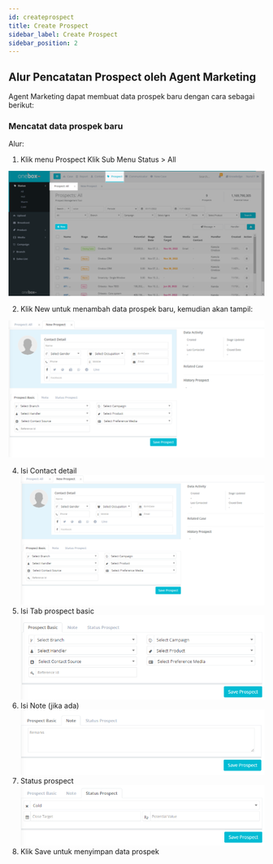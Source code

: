 ```yaml
---
id: createprospect
title: Create Prospect
sidebar_label: Create Prospect
sidebar_position: 2
---
```


## Alur Pencatatan Prospect oleh Agent Marketing

Agent Marketing dapat membuat data prospek baru dengan cara sebagai berikut:

### Mencatat data prospek baru

Alur:

1. Klik menu Prospect Klik Sub Menu Status > All

![alt text](../img/prospect/btnnewprospect.png)

2. Klik New untuk menambah data prospek baru, kemudian akan tampil:

![alt text](../img/prospect/createprospect.png)

4. Isi Contact detail
   ![alt text](../img/prospect/createprospect.png)
5. Isi Tab prospect basic
   ![alt text](../img/prospect/tabprospectbasic.png)
6. Isi Note (jika ada)
   ![alt text](../img/prospect/tabnoteprospect.png)
7. Status prospect
   ![alt text](../img/prospect/tabstatusprospect.png)
8. Klik Save untuk menyimpan data prospek
